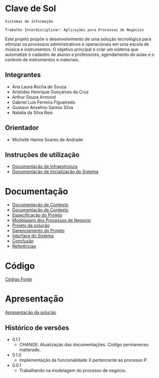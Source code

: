 # Clave de Sol

`Sistemas de Informação`

`Trabalho Interdisciplinar: Aplicações para Processos de Negócios`

Este projeto propõe o desenvolvimento de uma solução tecnológica para otimizar os processos administrativos e operacionais em uma escola de música e instrumentos. O objetivo principal é criar um sistema que automatize o cadastro de alunos e professores, agendamento de aulas e o controle de instrumentos e materiais.

## Integrantes

* Ana Laura Rocha de Souza
* Aristides Henrique Gonçalves da Cruz
* Arthur Souza Armond
* Gabriel Luis Ferreira Figueiredo
* Gustavo Anselmo Santos Silva
* Natalia da Silva Reis

## Orientador

* Michelle Hanne Soares de Andrade

## Instruções de utilização

- [Documentação de Infraestrutura](docs/infra/ci-cd.md)
- [Documentação de Inicialização do Sistema](docs/infra/run.md)

# Documentação

- [Documentação de Contexto](docs/1-Contexto.md)
- [Documentação de Contexto](docs/1-Contexto.md)
- [Especificação do Projeto](docs/2-Especificação.md)
- [Modelagem dos Processos de Negocio](docs/3-Modelagem-Processos-Negócio.md)
- [Projeto da solução](docs/4-Projeto-Solucao.md)
- [Gerenciamento do Projeto](docs/5-Gerenciamento-Projeto.md)
- [Interface do Sistema](docs/6-Interface-Sistema.md)
- [Conclusão](docs/7-Conclusão.md)
- [Referências](docs/8-Referências.md)


# Código

[Código Fonte](src/README.md)

# Apresentação

[Apresentação da solução](presentation/README.md)


## Histórico de versões

* 0.1.1
    * CHANGE: Atualização das documentações. Código permaneceu inalterado.
* 0.1.0
    * Implementação da funcionalidade X pertencente ao processo P.
* 0.0.1
    * Trabalhando na modelagem do processo de negócio.

